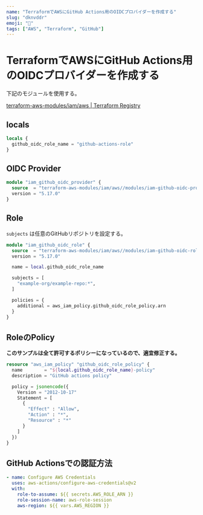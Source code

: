 ```yaml
---
name: "TerraformでAWSにGitHub Actions用のOIDCプロバイダーを作成する"
slug: "dknvddr"
emoji: "🐙"
tags: ["AWS", "Terraform", "GitHub"]
---
```


# TerraformでAWSにGitHub Actions用のOIDCプロバイダーを作成する

下記のモジュールを使用する。

[terraform-aws-modules/iam/aws | Terraform Registry](https://registry.terraform.io/modules/terraform-aws-modules/iam/aws/latest)

## locals

```terraform
locals {
  github_oidc_role_name = "github-actions-role"
}

```

## OIDC Provider

```terraform
module "iam_github_oidc_provider" {
  source  = "terraform-aws-modules/iam/aws//modules/iam-github-oidc-provider"
  version = "5.17.0"
}
```

## Role

`subjects` は任意のGitHubリポジトリを設定する。

```terraform
module "iam_github_oidc_role" {
  source  = "terraform-aws-modules/iam/aws//modules/iam-github-oidc-role"
  version = "5.17.0"

  name = local.github_oidc_role_name

  subjects = [
    "example-org/example-repo:*",
  ]

  policies = {
    additional = aws_iam_policy.github_oidc_role_policy.arn
  }
}
```

## RoleのPolicy

**このサンプルは全て許可するポリシーになっているので、適宜修正する。**

```terraform
resource "aws_iam_policy" "github_oidc_role_policy" {
  name        = "${local.github_oidc_role_name}-policy"
  description = "GitHub actions policy"

  policy = jsonencode({
    Version = "2012-10-17"
    Statement = [
      {
        "Effect" : "Allow",
        "Action" : "*",
        "Resource" : "*"
      }
    ]
  })
}
```

## GitHub Actionsでの認証方法

```yaml
- name: Configure AWS Credentials
  uses: aws-actions/configure-aws-credentials@v2
  with:
    role-to-assume: ${{ secrets.AWS_ROLE_ARN }}
    role-session-name: aws-role-session
    aws-region: ${{ vars.AWS_REGION }}
```